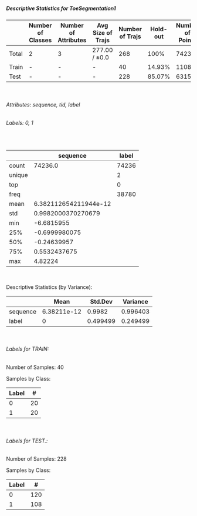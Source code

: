 ##### Descriptive Statistics for ToeSegmentation1


|       |   Number of Classes |   Number of Attributes |   Avg Size of Trajs |   Number of Trajs | Hold-out   |   Number of Points |   Longest Size |   Shortest Size |
|-------|---------------------|------------------------|---------------------|-------------------|------------|--------------------|----------------|-----------------|
| Total | 2                   | 3                      | 277.00 / ±0.0       | 268               | 100%       |              74236 |            277 |             277 |
| Train | -                   | -                      | -                   | 40                | 14.93%     |              11080 |            277 |             277 |
| Test  | -                   | -                      | -                   | 228               | 85.07%     |              63156 |            277 |             277 |

&nbsp;

###### Attributes: sequence, tid, label


###### Labels: 0, 1

&nbsp;

|        | sequence              | label   |
|--------|-----------------------|---------|
| count  | 74236.0               | 74236   |
| unique |                       | 2       |
| top    |                       | 0       |
| freq   |                       | 38780   |
| mean   | 6.382112654211944e-12 |         |
| std    | 0.9982000370270679    |         |
| min    | -6.6815955            |         |
| 25%    | -0.6999980075         |         |
| 50%    | -0.24639957           |         |
| 75%    | 0.5532437675          |         |
| max    | 4.82224               |         |

&nbsp;

Descriptive Statistics (by Variance): 


|          |        Mean |   Std.Dev |   Variance |
|----------|-------------|-----------|------------|
| sequence | 6.38211e-12 |  0.9982   |   0.996403 |
| label    | 0           |  0.499499 |   0.249499 |

&nbsp;

###### Labels for TRAIN:


Number of Samples: 40
Samples by Class:
|   Label |   # |
|---------|-----|
|       0 |  20 |
|       1 |  20 |

&nbsp;

###### Labels for TEST.:


Number of Samples: 228
Samples by Class:
|   Label |   # |
|---------|-----|
|       0 | 120 |
|       1 | 108 |